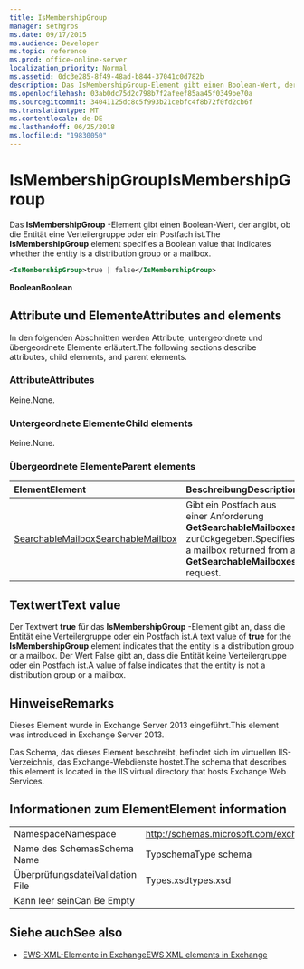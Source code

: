 ```yaml
---
title: IsMembershipGroup
manager: sethgros
ms.date: 09/17/2015
ms.audience: Developer
ms.topic: reference
ms.prod: office-online-server
localization_priority: Normal
ms.assetid: 0dc3e285-8f49-48ad-b844-37041c0d782b
description: Das IsMembershipGroup-Element gibt einen Boolean-Wert, der angibt, ob die Entität eine Verteilergruppe oder ein Postfach ist.
ms.openlocfilehash: 03ab0dc75d2c798b7f2afeef85aa45f0349be70a
ms.sourcegitcommit: 34041125dc8c5f993b21cebfc4f8b72f0fd2cb6f
ms.translationtype: MT
ms.contentlocale: de-DE
ms.lasthandoff: 06/25/2018
ms.locfileid: "19830050"
---
```

# <a name="ismembershipgroup"></a><span data-ttu-id="a1a9b-103">IsMembershipGroup</span><span class="sxs-lookup"><span data-stu-id="a1a9b-103">IsMembershipGroup</span></span>

<span data-ttu-id="a1a9b-104">Das **IsMembershipGroup** -Element gibt einen Boolean-Wert, der angibt, ob die Entität eine Verteilergruppe oder ein Postfach ist.</span><span class="sxs-lookup"><span data-stu-id="a1a9b-104">The **IsMembershipGroup** element specifies a Boolean value that indicates whether the entity is a distribution group or a mailbox.</span></span> 
  
```XML
<IsMembershipGroup>true | false</IsMembershipGroup>
```

 <span data-ttu-id="a1a9b-105">**Boolean**</span><span class="sxs-lookup"><span data-stu-id="a1a9b-105">**Boolean**</span></span>
## <a name="attributes-and-elements"></a><span data-ttu-id="a1a9b-106">Attribute und Elemente</span><span class="sxs-lookup"><span data-stu-id="a1a9b-106">Attributes and elements</span></span>

<span data-ttu-id="a1a9b-107">In den folgenden Abschnitten werden Attribute, untergeordnete und übergeordnete Elemente erläutert.</span><span class="sxs-lookup"><span data-stu-id="a1a9b-107">The following sections describe attributes, child elements, and parent elements.</span></span>
  
### <a name="attributes"></a><span data-ttu-id="a1a9b-108">Attribute</span><span class="sxs-lookup"><span data-stu-id="a1a9b-108">Attributes</span></span>

<span data-ttu-id="a1a9b-109">Keine.</span><span class="sxs-lookup"><span data-stu-id="a1a9b-109">None.</span></span>
  
### <a name="child-elements"></a><span data-ttu-id="a1a9b-110">Untergeordnete Elemente</span><span class="sxs-lookup"><span data-stu-id="a1a9b-110">Child elements</span></span>

<span data-ttu-id="a1a9b-111">Keine.</span><span class="sxs-lookup"><span data-stu-id="a1a9b-111">None.</span></span>
  
### <a name="parent-elements"></a><span data-ttu-id="a1a9b-112">Übergeordnete Elemente</span><span class="sxs-lookup"><span data-stu-id="a1a9b-112">Parent elements</span></span>

|<span data-ttu-id="a1a9b-113">**Element**</span><span class="sxs-lookup"><span data-stu-id="a1a9b-113">**Element**</span></span>|<span data-ttu-id="a1a9b-114">**Beschreibung**</span><span class="sxs-lookup"><span data-stu-id="a1a9b-114">**Description**</span></span>|
|:-----|:-----|
|[<span data-ttu-id="a1a9b-115">SearchableMailbox</span><span class="sxs-lookup"><span data-stu-id="a1a9b-115">SearchableMailbox</span></span>](searchablemailbox.md) <br/> |<span data-ttu-id="a1a9b-116">Gibt ein Postfach aus einer Anforderung **GetSearchableMailboxes** zurückgegeben.</span><span class="sxs-lookup"><span data-stu-id="a1a9b-116">Specifies a mailbox returned from a **GetSearchableMailboxes** request.</span></span>  <br/> |
   
## <a name="text-value"></a><span data-ttu-id="a1a9b-117">Textwert</span><span class="sxs-lookup"><span data-stu-id="a1a9b-117">Text value</span></span>

<span data-ttu-id="a1a9b-118">Der Textwert **true** für das **IsMembershipGroup** -Element gibt an, dass die Entität eine Verteilergruppe oder ein Postfach ist.</span><span class="sxs-lookup"><span data-stu-id="a1a9b-118">A text value of **true** for the **IsMembershipGroup** element indicates that the entity is a distribution group or a mailbox.</span></span> <span data-ttu-id="a1a9b-119">Der Wert False gibt an, dass die Entität keine Verteilergruppe oder ein Postfach ist.</span><span class="sxs-lookup"><span data-stu-id="a1a9b-119">A value of false indicates that the entity is not a distribution group or a mailbox.</span></span> 
  
## <a name="remarks"></a><span data-ttu-id="a1a9b-120">Hinweise</span><span class="sxs-lookup"><span data-stu-id="a1a9b-120">Remarks</span></span>

<span data-ttu-id="a1a9b-121">Dieses Element wurde in Exchange Server 2013 eingeführt.</span><span class="sxs-lookup"><span data-stu-id="a1a9b-121">This element was introduced in Exchange Server 2013.</span></span>
  
<span data-ttu-id="a1a9b-122">Das Schema, das dieses Element beschreibt, befindet sich im virtuellen IIS-Verzeichnis, das Exchange-Webdienste hostet.</span><span class="sxs-lookup"><span data-stu-id="a1a9b-122">The schema that describes this element is located in the IIS virtual directory that hosts Exchange Web Services.</span></span>
  
## <a name="element-information"></a><span data-ttu-id="a1a9b-123">Informationen zum Element</span><span class="sxs-lookup"><span data-stu-id="a1a9b-123">Element information</span></span>

|||
|:-----|:-----|
|<span data-ttu-id="a1a9b-124">Namespace</span><span class="sxs-lookup"><span data-stu-id="a1a9b-124">Namespace</span></span>  <br/> |http://schemas.microsoft.com/exchange/services/2006/types  <br/> |
|<span data-ttu-id="a1a9b-125">Name des Schemas</span><span class="sxs-lookup"><span data-stu-id="a1a9b-125">Schema Name</span></span>  <br/> |<span data-ttu-id="a1a9b-126">Typschema</span><span class="sxs-lookup"><span data-stu-id="a1a9b-126">Type schema</span></span>  <br/> |
|<span data-ttu-id="a1a9b-127">Überprüfungsdatei</span><span class="sxs-lookup"><span data-stu-id="a1a9b-127">Validation File</span></span>  <br/> |<span data-ttu-id="a1a9b-128">Types.xsd</span><span class="sxs-lookup"><span data-stu-id="a1a9b-128">types.xsd</span></span>  <br/> |
|<span data-ttu-id="a1a9b-129">Kann leer sein</span><span class="sxs-lookup"><span data-stu-id="a1a9b-129">Can Be Empty</span></span>  <br/> ||
   
## <a name="see-also"></a><span data-ttu-id="a1a9b-130">Siehe auch</span><span class="sxs-lookup"><span data-stu-id="a1a9b-130">See also</span></span>



- [<span data-ttu-id="a1a9b-131">EWS-XML-Elemente in Exchange</span><span class="sxs-lookup"><span data-stu-id="a1a9b-131">EWS XML elements in Exchange</span></span>](ews-xml-elements-in-exchange.md)

